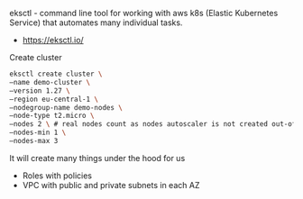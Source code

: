 eksctl - command line tool for working with aws k8s (Elastic Kubernetes Service) that automates many individual tasks.

- https://eksctl.io/

Create cluster
```bash
eksctl create cluster \
—name demo-cluster \
—version 1.27 \
—region eu-central-1 \
—nodegroup-name demo-nodes \
—node-type t2.micro \
—nodes 2 \ # real nodes count as nodes autoscaler is not created out-of-the-box
—nodes-min 1 \
—nodes-max 3
```

It will create many things under the hood for us
- Roles with policies
- VPC with public and private subnets in each AZ
